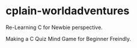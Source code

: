 # cplain-worldadventures
Re-Learning C for Newbie perspective.

Making a C Quiz Mind Game for Beginner Freindly.
